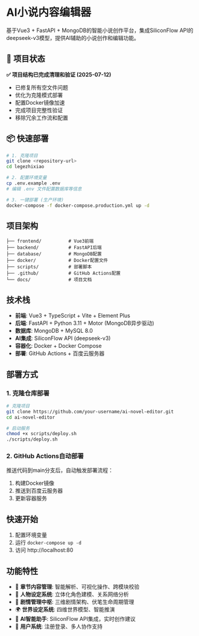 # AI小说内容编辑器

基于Vue3 + FastAPI + MongoDB的智能小说创作平台，集成SiliconFlow API的deepseek-v3模型，提供AI辅助的小说创作和编辑功能。

## 🎉 项目状态
**✅ 项目结构已完成清理和验证 (2025-07-12)**
- 已修复所有空文件问题
- 优化为克隆模式部署
- 配置Docker镜像加速
- 完成项目完整性验证
- 移除冗余工作流和配置

## 📦 快速部署
```bash
# 1. 克隆项目
git clone <repository-url>
cd legezhixiao

# 2. 配置环境变量
cp .env.example .env
# 编辑 .env 文件配置数据库等信息

# 3. 一键部署 (生产环境)
docker-compose -f docker-compose.production.yml up -d
```

## 项目架构

```
├── frontend/          # Vue3前端
├── backend/           # FastAPI后端
├── database/          # MongoDB配置
├── docker/            # Docker配置文件
├── scripts/           # 部署脚本
├── .github/           # GitHub Actions配置
└── docs/              # 项目文档
```

## 技术栈

- **前端**: Vue3 + TypeScript + Vite + Element Plus
- **后端**: FastAPI + Python 3.11 + Motor (MongoDB异步驱动)
- **数据库**: MongoDB + MySQL 8.0
- **AI集成**: SiliconFlow API (deepseek-v3)
- **容器化**: Docker + Docker Compose
- **部署**: GitHub Actions + 百度云服务器

## 部署方式

### 1. 克隆仓库部署

```bash
# 克隆项目
git clone https://github.com/your-username/ai-novel-editor.git
cd ai-novel-editor

# 启动服务
chmod +x scripts/deploy.sh
./scripts/deploy.sh
```

### 2. GitHub Actions自动部署

推送代码到main分支后，自动触发部署流程：
1. 构建Docker镜像
2. 推送到百度云服务器
3. 更新容器服务

## 快速开始

1. 配置环境变量
2. 运行 `docker-compose up -d`
3. 访问 http://localhost:80

## 功能特性

- 🎯 **章节内容管理**: 智能解析、可视化操作、跨模块校验
- 👥 **人物设定系统**: 立体化角色建模、关系网络分析
- 📖 **剧情管理中枢**: 三维剧情架构、伏笔生命周期管理
- 🌍 **世界设定系统**: 四维世界模型、智能推演
- 🤖 **AI智能助手**: SiliconFlow API集成，实时创作建议
- 👤 **用户系统**: 注册登录、多人协作支持
